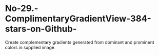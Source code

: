 # No-29.-ComplimentaryGradientView-384-stars-on-Github-
Create complementary gradients generated from dominant and prominent colors in supplied image.
